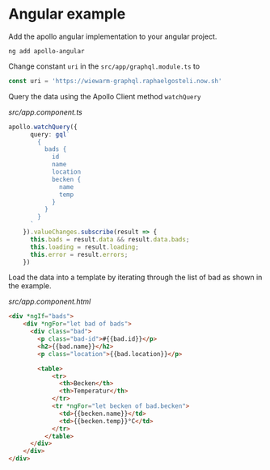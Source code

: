 # Angular example

Add the apollo angular implementation to your angular project.

`ng add apollo-angular`

Change constant `uri` in the `src/app/graphql.module.ts` to
```typescript
const uri = 'https://wiewarm-graphql.raphaelgosteli.now.sh'
```

Query the data using the Apollo Client method `watchQuery`

*src/app.component.ts*
```typescript
apollo.watchQuery({
      query: gql`
        {
          bads {
            id
            name
            location
            becken {
              name
              temp
            }
          }
        }
      `
    }).valueChanges.subscribe(result => {
      this.bads = result.data && result.data.bads;
      this.loading = result.loading;
      this.error = result.errors;
    })
```

Load the data into a template by iterating through the list of bad as shown in the example.

*src/app.component.html*
```html
<div *ngIf="bads">
    <div *ngFor="let bad of bads">
      <div class="bad">
        <p class="bad-id">#{{bad.id}}</p>
        <h2>{{bad.name}}</h2>
        <p class="location">{{bad.location}}</p>

        <table>
            <tr>
              <th>Becken</th>
              <th>Temperatur</th> 
            </tr>
            <tr *ngFor="let becken of bad.becken">
              <td>{{becken.name}}</td>
              <td>{{becken.temp}}°C</td> 
            </tr>
          </table>
      </div>
    </div>
</div>


```
